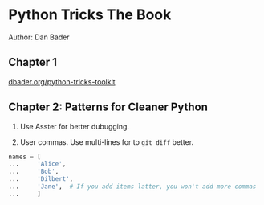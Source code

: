 # Python Tricks The Book

Author: Dan Bader

## Chapter 1

[dbader.org/python-tricks-toolkit](https://www.dbader.org/python-tricks-toolkit)


## Chapter 2: Patterns for Cleaner Python

1. Use Asster for better dubugging.

2. User commas. Use multi-lines for to ```git diff``` better.

```Python
names = [
...     'Alice',
...     'Bob',
...     'Dilbert',
...     'Jane',  # If you add items latter, you won't add more commas
...     ]




